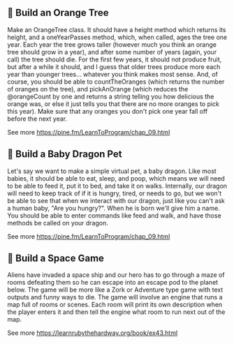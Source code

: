 ## :orange: Build an Orange Tree

Make an OrangeTree class. 
It should have a height method which returns its height, and a oneYearPasses method, which, when called, ages the tree one year. 
Each year the tree grows taller (however much you think an orange tree should grow in a year), and after some number of years (again, your call) the tree should die. 
For the first few years, it should not produce fruit, but after a while it should, and I guess that older trees produce more each year than younger trees... whatever you think makes most sense. 
And, of course, you should be able to countTheOranges (which returns the number of oranges on the tree), and pickAnOrange (which reduces the @orangeCount by one and returns a string telling you how delicious the orange was, or else it just tells you that there are no more oranges to pick this year). 
Make sure that any oranges you don't pick one year fall off before the next year.

See more https://pine.fm/LearnToProgram/chap_09.html

## :dragon_face: Build a Baby Dragon Pet  

Let's say we want to make a simple virtual pet, a baby dragon. Like most babies, it should be able to eat, sleep, and poop, which means we will need to be able to feed it, put it to bed, and take it on walks. Internally, our dragon will need to keep track of if it is hungry, tired, or needs to go, but we won't be able to see that when we interact with our dragon, just like you can't ask a human baby, "Are you hungry?". When he is born we'll give him a name.  You should be able to enter commands like feed and walk, and have those methods be called on your dragon.

See more https://pine.fm/LearnToProgram/chap_09.html

## :space_invader: Build a Space Game 

Aliens have invaded a space ship and our hero has to go through a maze of rooms defeating them so he can escape into an escape pod to the planet below. 
The game will be more like a Zork or Adventure type game with text outputs and funny ways to die. 
The game will involve an engine that runs a map full of rooms or scenes. 
Each room will print its own description when the player enters it and then tell the engine what room to run next out of the map.

See more https://learnrubythehardway.org/book/ex43.html
